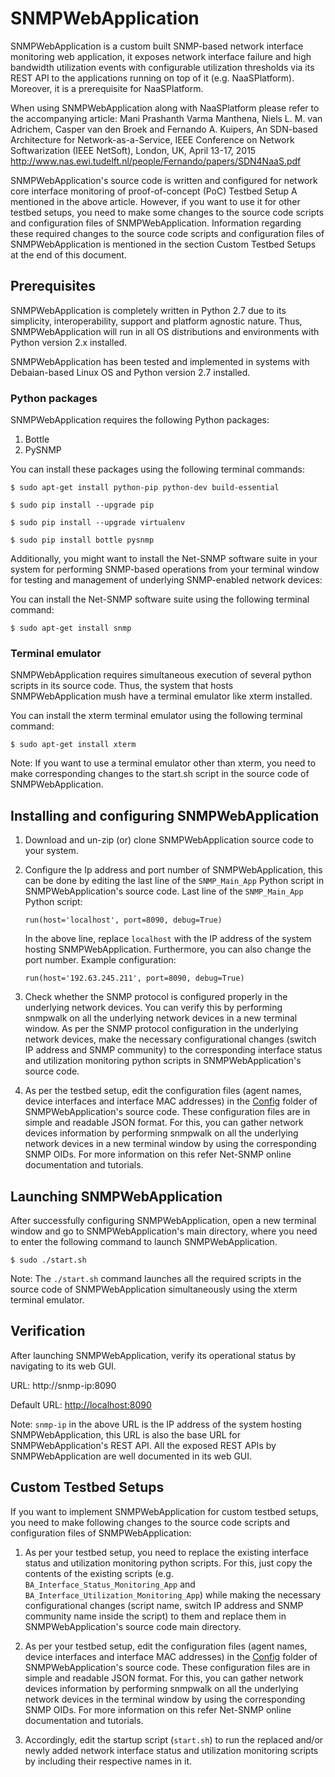 # SNMPWebApplication

SNMPWebApplication is a custom built SNMP-based network interface monitoring web application, it exposes network interface failure and high bandwidth utilization events with configurable utilization thresholds via its REST API to the applications running on top of it (e.g. NaaSPlatform). Moreover, it is a prerequisite for NaaSPlatform.

When using SNMPWebApplication along with NaaSPlatform please refer to the accompanying article: Mani Prashanth Varma Manthena, Niels L. M. van Adrichem, Casper van den Broek and Fernando A. Kuipers, An SDN-based Architecture for Network-as-a-Service, IEEE Conference on Network Softwarization (IEEE NetSoft), London, UK, April 13-17, 2015 http://www.nas.ewi.tudelft.nl/people/Fernando/papers/SDN4NaaS.pdf

SNMPWebApplication's source code is written and configured for network core interface monitoring of proof-of-concept (PoC) Testbed Setup A mentioned in the above article. However, if you want to use it for other testbed setups, you need to make some changes to the source code scripts and configuration files of SNMPWebApplication. Information regarding these required changes to the source code scripts and configuration files of SNMPWebApplication is mentioned in the section Custom Testbed Setups at the end of this document.

## Prerequisites

SNMPWebApplication is completely written in Python 2.7 due to its simplicity, interoperability, support and platform agnostic nature. Thus, SNMPWebApplication will run in all OS distributions and environments with Python version 2.x installed. 

SNMPWebApplication has been tested and implemented in systems with Debaian-based Linux OS and Python version 2.7 installed.

### Python packages

SNMPWebApplication requires the following Python packages:

1. Bottle
2. PySNMP

You can install these packages using the following terminal commands:

`$ sudo apt-get install python-pip python-dev build-essential` 

`$ sudo pip install --upgrade pip` 

`$ sudo pip install --upgrade virtualenv`

`$ sudo pip install bottle pysnmp`

Additionally, you might want to install the Net-SNMP software suite in your system for performing SNMP-based operations from your terminal window for testing and management of underlying SNMP-enabled network devices:

You can install the Net-SNMP software suite using the following terminal command:

`$ sudo apt-get install snmp`

### Terminal emulator

SNMPWebApplication requires simultaneous execution of several python scripts in its source code. Thus, the system that hosts SNMPWebApplication mush have a terminal emulator like xterm installed. 

You can install the xterm terminal emulator using the following terminal command:

`$ sudo apt-get install xterm`

Note: If you want to use a terminal emulator other than xterm, you need to make corresponding changes to the start.sh script in the source code of SNMPWebApplication.

## Installing and configuring SNMPWebApplication

1. Download and un-zip (or) clone SNMPWebApplication source code to your system.

2. Configure the Ip address and port number  of SNMPWebApplication, this can be done by editing the last line of the `SNMP_Main_App` Python script in SNMPWebApplication's source code. 
    Last line of the `SNMP_Main_App` Python script:
 
    `run(host='localhost', port=8090, debug=True)` 
    
    In the above line, replace `localhost` with the IP address of the system hosting SNMPWebApplication. Furthermore, you can     also change the port number. Example configuration:

    `run(host='192.63.245.211', port=8090, debug=True)`

3. Check whether the SNMP protocol is configured properly in the underlying network devices. You can verify this by performing snmpwalk on all the underlying network devices in a new terminal window. As per the SNMP protocol configuration in the underlying network devices, make the necessary configurational changes (switch IP address and SNMP community) to the corresponding interface status and utilization monitoring python scripts in SNMPWebApplication's source code.

4. As per the testbed setup, edit the configuration files (agent names, device interfaces and interface MAC addresses) in the [Config](Config) folder of SNMPWebApplication's source code. These configuration files are in simple and readable JSON format. For this, you can gather network devices information by performing snmpwalk on all the underlying network devices in a new terminal window by using the corresponding SNMP OIDs. For more information on this refer Net-SNMP online documentation and tutorials.

## Launching SNMPWebApplication

After successfully configuring SNMPWebApplication, open a new terminal window and go to SNMPWebApplication's main directory, where you need to enter the following command to launch SNMPWebApplication.

`$ sudo ./start.sh`

Note: The `./start.sh` command launches all the required scripts in the source code of SNMPWebApplication simultaneously using the xterm terminal emulator.

## Verification

After launching SNMPWebApplication, verify its operational status by navigating to its web GUI.

URL:
http://snmp-ip:8090

Default URL:
[http://localhost:8090](http://localhost:8090)

Note: `snmp-ip` in the above URL is the IP address of the system hosting SNMPWebApplication, this URL is also the base URL for SNMPWebApplication's REST API. All the exposed REST APIs by SNMPWebApplication are well documented in its web GUI.

## Custom Testbed Setups

If you want to implement SNMPWebApplication for custom testbed setups, you need to make following changes to the source code scripts and configuration files of SNMPWebApplication:

1. As per your testbed setup, you need to replace the existing interface status and utilization monitoring python scripts. For this, just copy the contents of the existing scripts (e.g. `BA_Interface_Status_Monitoring_App` and `BA_Interface_Utilization_Monitoring_App`) while making the necessary configurational changes (script name, switch IP address and SNMP community name inside the script) to them and replace them in SNMPWebApplication's source code main directory.

2. As per your testbed setup, edit the configuration files (agent names, device interfaces and interface MAC addresses) in the [Config](Config) folder of SNMPWebApplication's source code. These configuration files are in simple and readable JSON format. For this, you can gather network devices information by performing snmpwalk on all the underlying network devices in the terminal window by using the corresponding SNMP OIDs. For more information on this refer Net-SNMP online documentation and tutorials.

3. Accordingly, edit the startup script (`start.sh`) to run the replaced and/or newly added network interface status and utilization monitoring scripts by including their respective names in it. 
